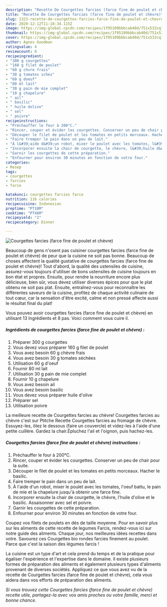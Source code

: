 ```yaml
---
description: "Recette De Courgettes farcies (farce fine de poulet et chèvre)"
title: "Recette De Courgettes farcies (farce fine de poulet et chèvre)"
slug: 1323-recette-de-courgettes-farcies-farce-fine-de-poulet-et-chevre
date: 2020-12-12T11:18:34.115Z
image: https://img-global.cpcdn.com/recipes/1f95109bbbcab40d/751x532cq70/courgettes-farcies-farce-fine-de-poulet-et-chevre-photo-principale-de-la-recette.jpg
thumbnail: https://img-global.cpcdn.com/recipes/1f95109bbbcab40d/751x532cq70/courgettes-farcies-farce-fine-de-poulet-et-chevre-photo-principale-de-la-recette.jpg
cover: https://img-global.cpcdn.com/recipes/1f95109bbbcab40d/751x532cq70/courgettes-farcies-farce-fine-de-poulet-et-chevre-photo-principale-de-la-recette.jpg
author: Agnes Goodman
ratingvalue: 4
reviewcount: 8
recipeingredient:
- "300 g courgettes"
- "160 g filet de poulet"
- "60 g chvre frais"
- "30 g tomates sches"
- "60 g doeuf"
- "80 ml lait"
- "30 g pain de mie complet"
- "10 g chapelure"
- " ail"
- " basilic"
- " huile dolive"
- " sel"
- " poivre"
recipeinstructions:
- "Préchauffer le four à 200°C."
- "Rincer, couper et évider les courgettes. Conserver un peu de chair pour la suite."
- "Découper le filet de poulet et les tomates en petits morceaux. Hacher le basilic."
- "Faire tremper le pain dans un peu de lait."
- "À l&#39;aide d&#39;un robot, mixer le poulet avec les tomates, l&#39;oeuf battu, le pain de mie et la chapelure jusqu&#39;à obtenir une farce fine."
- "Incorporer ensuite la chair de courgette, le chèvre, l&#39;huile d&#39;olive et le basilic. Assaisonner avec sel et poivre."
- "Garnir les courgettes de cette préparation."
- "Enfourner pour environ 30 minutes en fonction de votre four."
categories:
- Resep
tags:
- courgettes
- farcies
- farce

katakunci: courgettes farcies farce 
nutrition: 116 calories
recipecuisine: Indonesian
preptime: "PT10M"
cooktime: "PT46M"
recipeyield: "2"
recipecategory: Dinner

---
```



![Courgettes farcies (farce fine de poulet et chèvre)](https://img-global.cpcdn.com/recipes/1f95109bbbcab40d/751x532cq70/courgettes-farcies-farce-fine-de-poulet-et-chevre-photo-principale-de-la-recette.jpg)

Beaucoup de gens n'osent pas cuisiner courgettes farcies (farce fine de poulet et chèvre) de peur que la cuisine ne soit pas bonne. Beaucoup de choses affectent la qualité gustative de courgettes farcies (farce fine de poulet et chèvre)! Tout d'abord, la qualité des ustensiles de cuisine, assurez-vous toujours d'utiliser de bons ustensiles de cuisine toujours en bon état et propres. Ensuite, pour rendre la nourriture encore plus délicieuse, bien sûr, vous devez utiliser diverses épices pour que le plat obtenu ne soit pas plat. Ensuite, entraînez-vous pour reconnaître les différentes saveurs de la cuisine, profitez de chaque activité culinaire de tout cœur, car la sensation d'être excité, calme et non pressé affecte aussi le résultat final du plat!

<!--inarticleads1-->

Vous pouvez avoir courgettes farcies (farce fine de poulet et chèvre) en utilisant 13 Ingrédients et 8 pas. Voici comment vous cuire il.

##### Ingrédients de courgettes farcies (farce fine de poulet et chèvre) :

1. Préparer 300 g courgettes
1. Vous devez vous préparer 160 g filet de poulet
1. Vous avez besoin 60 g chèvre frais
1. Vous avez besoin 30 g tomates séchées
1. Utilisation 60 g d&#39;oeuf
1. Fournir 80 ml lait
1. Utilisation 30 g pain de mie complet
1. Fournir 10 g chapelure
1. Vous avez besoin  ail
1. Vous avez besoin  basilic
1. Vous devez vous préparer  huile d&#39;olive
1. Préparer  sel
1. Utilisation  poivre


La meilleure recette de Courgettes farcies au chèvre! Courgettes farcies au chèvre c&#39;est sur Ptitche Recette Courgettes farcies au fromage de chèvre. Essuyez-les, ôtez le dessous (faire un couvercle) et videz-les à l&#39;aide d&#39;une petite cuillère. Gardez la chair.Épluchez l&#39;ail et l&#39;oignon, puis hachez-les. 

<!--inarticleads2-->

##### Courgettes farcies (farce fine de poulet et chèvre) instructions :

1. Préchauffer le four à 200°C.
1. Rincer, couper et évider les courgettes. Conserver un peu de chair pour la suite.
1. Découper le filet de poulet et les tomates en petits morceaux. Hacher le basilic.
1. Faire tremper le pain dans un peu de lait.
1. À l&#39;aide d&#39;un robot, mixer le poulet avec les tomates, l&#39;oeuf battu, le pain de mie et la chapelure jusqu&#39;à obtenir une farce fine.
1. Incorporer ensuite la chair de courgette, le chèvre, l&#39;huile d&#39;olive et le basilic. Assaisonner avec sel et poivre.
1. Garnir les courgettes de cette préparation.
1. Enfourner pour environ 30 minutes en fonction de votre four.


Coupez vos filets de poulets en dés de taille moyenne. Pour en savoir plus sur les aliments de cette recette de legumes Farcis, rendez-vous ici sur notre guide des aliments. Chaque jour, nos meilleures idées recettes dans votre. Savourez ces Courgettes bio rondes farcies finement au poulet. Parce que c&#39;est la saison des légumes farcis ! 

<!--inarticleads1-->

<p>
La cuisine est un type d'art et cela prend du temps et de la pratique pour égaliser l'expérience et l'expertise dans le domaine. Il existe plusieurs formes de préparation des aliments et également plusieurs types d'aliments provenant de diverses sociétés. Appliquez ce que vous avez vu de la recette de Courgettes farcies (farce fine de poulet et chèvre), cela vous aidera dans vos efforts de préparation des aliments.
</p>

<p>
<i>Si vous trouvez cette Courgettes farcies (farce fine de poulet et chèvre) recette utile, partagez-la avec vos amis proches ou votre famille, merci et bonne chance.</i>
</p>
